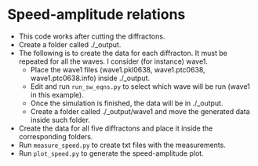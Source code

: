 # Speed-amplitude relations

* This code works after cutting the diffractons.
* Create a folder called ./_output.
* The following is to create the data for each diffracton. It must be repeated for all the waves. I consider (for instance) wave1.
  * Place the wave1 files (wave1.pkl0638, wave1.ptc0638, wave1.ptc0638.info) inside ./_output.
  * Edit and run `run_sw_eqns.py` to select which wave will be run (wave1 in this example).
  * Once the simulation is finished, the data will be in ./_output.
  * Create a folder called ./_output/wave1 and move the generated data inside such folder.
* Create the data for all five diffractons and place it inside the corresponding folders.
* Run `measure_speed.py` to create txt files with the measurements.
* Run `plot_speed.py` to generate the speed-amplitude plot.
